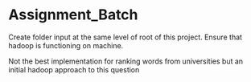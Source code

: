 # Assignment_Batch

Create folder input at the same level of root of this project.
Ensure that hadoop is functioning on machine.


Not the best implementation for ranking words from universities but an initial
hadoop approach to this question